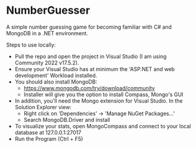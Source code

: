 # NumberGuesser

A simple number guessing game for becoming familiar with C# and MongoDB in a .NET environment.

Steps to use locally:
- Pull the repo and open the project in Visual Studio (I am using Community 2022 v17.5.2). 
- Ensure your Visual Studio has at minimum the 'ASP.NET and web development' Workload installed.
- You should also install MongoDB:
	- https://www.mongodb.com/try/download/community
	- Installer will give you the option to install Compass, Mongo's GUI
- In addition, you'll need the Mongo extension for Visual Studio. In the Solution Explorer view:
	- Right click on 'Dependencies' -> 'Manage NuGet Packages...'
	- Search MongoDB.Driver and install
- To visualize your stats, open MongoCompass and connect to your local database at 127.0.0.1:27017
- Run the Program (Ctrl + F5)
